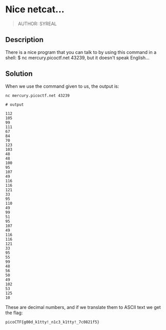 # Nice netcat...
 
> AUTHOR: SYREAL

## Description
There is a nice program that you can talk to by using this command in a shell: $ nc mercury.picoctf.net 43239, but it doesn't speak English...

## Solution

When we use the command given to us, the output is:

```
nc mercury.picoctf.net 43239

# output

112 
105 
99 
111 
67 
84 
70 
123 
103 
48 
48 
100 
95 
107 
49 
116 
116 
121 
33 
95 
110 
49 
99 
51 
95 
107 
49 
116 
116 
121 
33 
95 
55 
99 
48 
56 
50 
49 
102 
53 
125 
10
```
These are decimal numbers, and if we translate them to ASCII text we get the flag:

```
picoCTF{g00d_k1tty!_n1c3_k1tty!_7c0821f5}
```



